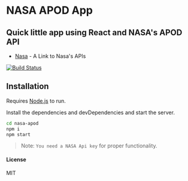 # NASA APOD App
## Quick little app using React and NASA's APOD API

-   [Nasa] - A Link to Nasa's APIs


[![Build Status](https://travis-ci.org/joemccann/dillinger.svg?branch=master)](https://travis-ci.org/joemccann/dillinger)


## Installation

Requires [Node.js](https://nodejs.org/) to run.

Install the dependencies and devDependencies and start the server.

```sh
cd nasa-apod
npm i
npm start
```

> Note: `You need a NASA Api key` for proper functionality.





#### License
MIT




[Nasa]: <https://api.nasa.gov>
   
